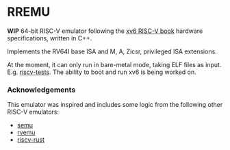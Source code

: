 # RREMU

**WIP** 64-bit RISC-V emulator following the [xv6 RISC-V book](https://github.com/mit-pdos/xv6-riscv) hardware specifications, written in C++.

Implements the RV64I base ISA and M, A, Zicsr, privileged ISA extensions.

At the moment, it can only run in bare-metal mode, taking ELF files as input. E.g. [riscv-tests](https://github.com/riscv-software-src/riscv-tests).
The ability to boot and run xv6 is being worked on.

### Acknowledgements

This emulator was inspired and includes some logic from the following other RISC-V emulators:
* [semu](https://github.com/jserv/semu)
* [rvemu](https://github.com/d0iasm/rvemu)
* [riscv-rust](https://github.com/takahirox/riscv-rust)
